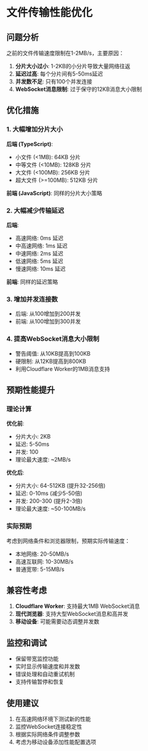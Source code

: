 # 文件传输性能优化

## 问题分析

之前的文件传输速度限制在1-2MB/s，主要原因：

1. **分片大小过小**: 1-2KB的小分片导致大量网络往返
2. **延迟过高**: 每个分片间有5-50ms延迟
3. **并发数不足**: 只有100个并发连接
4. **WebSocket消息限制**: 过于保守的12KB消息大小限制

## 优化措施

### 1. 大幅增加分片大小

**后端 (TypeScript)**:
- 小文件 (<1MB): 64KB 分片
- 中等文件 (<10MB): 128KB 分片  
- 大文件 (<100MB): 256KB 分片
- 超大文件 (>=100MB): 512KB 分片

**前端 (JavaScript)**: 同样的分片大小策略

### 2. 大幅减少传输延迟

**后端**:
- 高速网络: 0ms 延迟
- 中高速网络: 1ms 延迟
- 中速网络: 2ms 延迟
- 低速网络: 5ms 延迟
- 慢速网络: 10ms 延迟

**前端**: 同样的延迟策略

### 3. 增加并发连接数

- 后端: 从100增加到200并发
- 前端: 从100增加到300并发

### 4. 提高WebSocket消息大小限制

- 警告阈值: 从10KB提高到100KB
- 硬限制: 从12KB提高到800KB
- 利用Cloudflare Worker的1MB消息支持

## 预期性能提升

### 理论计算

**优化前**:
- 分片大小: 2KB
- 延迟: 5-50ms
- 并发: 100
- 理论最大速度: ~2MB/s

**优化后**:
- 分片大小: 64-512KB (提升32-256倍)
- 延迟: 0-10ms (减少5-50倍)
- 并发: 200-300 (提升2-3倍)
- 理论最大速度: ~50-100MB/s

### 实际预期

考虑到网络条件和浏览器限制，预期实际传输速度：
- 本地网络: 20-50MB/s
- 高速互联网: 10-30MB/s
- 普通宽带: 5-15MB/s

## 兼容性考虑

1. **Cloudflare Worker**: 支持最大1MB WebSocket消息
2. **现代浏览器**: 支持大型WebSocket消息和高并发
3. **移动设备**: 可能需要动态调整并发数

## 监控和调试

- 保留带宽监控功能
- 实时显示传输速度和并发数
- 错误处理和自动重试机制
- 支持传输暂停和恢复

## 使用建议

1. 在高速网络环境下测试新的性能
2. 监控WebSocket连接稳定性
3. 根据实际网络条件调整参数
4. 考虑为移动设备添加性能配置选项